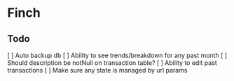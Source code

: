 # Finch

## Todo

[ ] Auto backup db
[ ] Ability to see trends/breakdown for any past month
[ ] Should description be notNull on transaction table?
[ ] Ability to edit past transactions
[ ] Make sure any state is managed by url params
